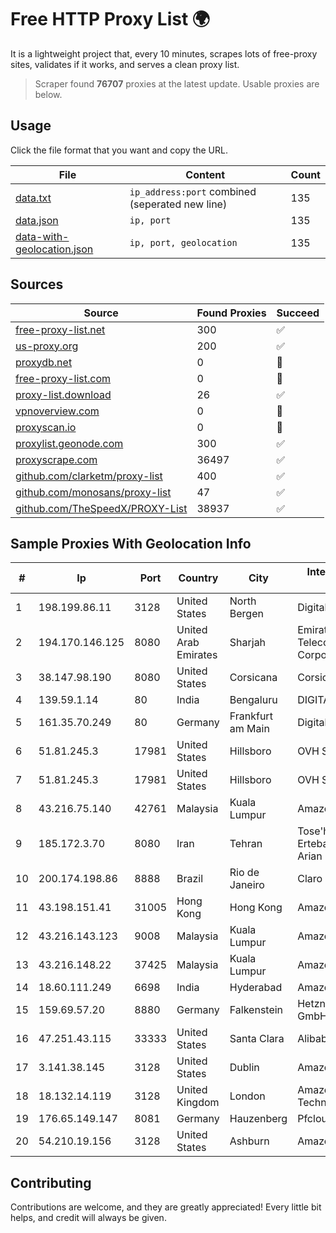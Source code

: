 
# Free HTTP Proxy List 🌍

It is a lightweight project that, every 10 minutes, scrapes lots of free-proxy sites, validates if it works, and serves a clean proxy list.


> Scraper found **76707** proxies at the latest update. Usable proxies are below.

## Usage

Click the file format that you want and copy the URL.


|File|Content|Count|
|----|-------|-----|
|[data.txt](https://raw.githubusercontent.com/themiralay/Proxy-List-World/master/data.txt)|`ip_address:port` combined (seperated new line)|135|
|[data.json](https://raw.githubusercontent.com/themiralay/Proxy-List-World/master/data.json)|`ip, port`|135|
|[data-with-geolocation.json](https://raw.githubusercontent.com/themiralay/Proxy-List-World/master/data-with-geolocation.json)|`ip, port, geolocation`|135|

## Sources

|Source|Found Proxies|Succeed|
|------|-------------|-------|
|[free-proxy-list.net](https://free-proxy-list.net)|300|✅|
|[us-proxy.org](https://www.us-proxy.org)|200|✅|
|[proxydb.net](http://proxydb.net)|0|🚫|
|[free-proxy-list.com](https://free-proxy-list.com/?page=&port=&type%5B%5D=http&type%5B%5D=https&up_time=0&search=Search)|0|🚫|
|[proxy-list.download](https://www.proxy-list.download/HTTP)|26|✅|
|[vpnoverview.com](https://vpnoverview.com/privacy/anonymous-browsing/free-proxy-servers)|0|🚫|
|[proxyscan.io](https://www.proxyscan.io)|0|🚫|
|[proxylist.geonode.com](https://proxylist.geonode.com/api/proxy-list?limit=300&page=1&sort_by=lastChecked&sort_type=desc&protocols=http,https)|300|✅|
|[proxyscrape.com](https://api.proxyscrape.com/v2/?request=displayproxies&protocol=http&timeout=10000&country=all&ssl=all&anonymity=all)|36497|✅|
|[github.com/clarketm/proxy-list](https://raw.githubusercontent.com/clarketm/proxy-list/master/proxy-list-raw.txt)|400|✅|
|[github.com/monosans/proxy-list](https://raw.githubusercontent.com/monosans/proxy-list/main/proxies/http.txt)|47|✅|
|[github.com/TheSpeedX/PROXY-List](https://raw.githubusercontent.com/TheSpeedX/PROXY-List/master/http.txt)|38937|✅|


## Sample Proxies With Geolocation Info

|#|Ip|Port|Country|City|Internet Service Provider|
|-|--|----|-------|----|-------------------------|
|1|198.199.86.11|3128|United States|North Bergen|DigitalOcean, LLC|
|2|194.170.146.125|8080|United Arab Emirates|Sharjah|Emirates Telecommunications Corporation|
|3|38.147.98.190|8080|United States|Corsicana|Corsicana ISD|
|4|139.59.1.14|80|India|Bengaluru|DIGITALOCEAN|
|5|161.35.70.249|80|Germany|Frankfurt am Main|DigitalOcean, LLC|
|6|51.81.245.3|17981|United States|Hillsboro|OVH SAS|
|7|51.81.245.3|17981|United States|Hillsboro|OVH SAS|
|8|43.216.75.140|42761|Malaysia|Kuala Lumpur|Amazon.com, Inc.|
|9|185.172.3.70|8080|Iran|Tehran|Tose'h Fanavari Ertebabat Pasargad Arian Co. PJS|
|10|200.174.198.86|8888|Brazil|Rio de Janeiro|Claro S.A|
|11|43.198.151.41|31005|Hong Kong|Hong Kong|Amazon.com, Inc.|
|12|43.216.143.123|9008|Malaysia|Kuala Lumpur|Amazon.com, Inc.|
|13|43.216.148.22|37425|Malaysia|Kuala Lumpur|Amazon.com, Inc.|
|14|18.60.111.249|6698|India|Hyderabad|Amazon.com, Inc.|
|15|159.69.57.20|8880|Germany|Falkenstein|Hetzner Online GmbH|
|16|47.251.43.115|33333|United States|Santa Clara|Alibaba Cloud LLC|
|17|3.141.38.145|3128|United States|Dublin|Amazon.com, Inc.|
|18|18.132.14.119|3128|United Kingdom|London|Amazon Technologies Inc.|
|19|176.65.149.147|8081|Germany|Hauzenberg|Pfcloud UG|
|20|54.210.19.156|3128|United States|Ashburn|Amazon.com, Inc.|



## Contributing

Contributions are welcome, and they are greatly appreciated! Every
little bit helps, and credit will always be given.

